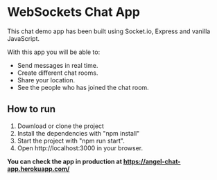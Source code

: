 # WebSockets Chat App

This chat demo app has been built using Socket.io, Express and vanilla JavaScript.

With this app you will be able to:
* Send messages in real time.
* Create different chat rooms.
* Share your location.
* See the people who has joined the chat room.

## How to run
1. Download or clone the project
2. Install the dependencies with "npm install"
3. Start the project with "npm run start".
4. Open http://localhost:3000 in your browser.

**You can check the app in production at https://angel-chat-app.herokuapp.com/**
